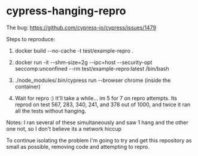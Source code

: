 # cypress-hanging-repro

The bug: https://github.com/cypress-io/cypress/issues/1479

Steps to reproduce:

1. docker build --no-cache -t test/example-repro .

2. docker run -it --shm-size=2g --ipc=host --security-opt seccomp:unconfined --rm test/example-repro:latest /bin/bash 

3. ./node_modules/.bin/cypress run --browser chrome (inside the container)

4. Wait for repro :) It'll take a while... im 5 for 7 on repro attempts. Its reprod on test 567, 283, 340, 241, and 378 out of 1000, and twice it ran all the tests without hanging. 


Notes:
I ran several of these simultaneously and saw 1 hang and the other one not, so I don't believe its a network hiccup

To continue isolating the problem I'm going to try and get this repository as small as possible, removing code and attempting to repro. 
